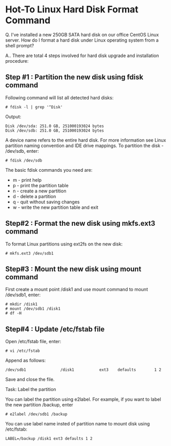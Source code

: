 # Hot-To Linux Hard Disk Format Command

Q. I've installed a new 250GB SATA hard disk on our office CentOS Linux server. How do I format a hard disk under Linux operating system from a shell prompt?

A.. There are total 4 steps involved for hard disk upgrade and installation procedure:

## Step \#1 : Partition the new disk using fdisk command

Following command will list all detected hard disks:

```text
# fdisk -l | grep '^Disk'
```

Output:

```text
Disk /dev/sda: 251.0 GB, 251000193024 bytes
Disk /dev/sdb: 251.0 GB, 251000193024 bytes
```

A device name refers to the entire hard disk. For more information see Linux partition naming convention and IDE drive mappings. To partition the disk - /dev/sdb, enter:

```text
# fdisk /dev/sdb
```

The basic fdisk commands you need are:

* m - print help
* p - print the partition table
* n - create a new partition
* d - delete a partition
* q - quit without saving changes
* w - write the new partition table and exit

## Step\#2 : Format the new disk using mkfs.ext3 command

To format Linux partitions using ext2fs on the new disk:

```text
# mkfs.ext3 /dev/sdb1
```

## Step\#3 : Mount the new disk using mount command

First create a mount point /disk1 and use mount command to mount /dev/sdb1, enter:

```text
# mkdir /disk1
# mount /dev/sdb1 /disk1
# df -H
```

## Step\#4 : Update /etc/fstab file

Open /etc/fstab file, enter:

```text
# vi /etc/fstab
```

Append as follows:

```text
/dev/sdb1               /disk1           ext3    defaults        1 2
```

Save and close the file.

Task: Label the partition

You can label the partition using e2label. For example, if you want to label the new partition /backup, enter

```text
# e2label /dev/sdb1 /backup
```

You can use label name insted of partition name to mount disk using /etc/fstab:

```text
LABEL=/backup /disk1 ext3 defaults 1 2
```

